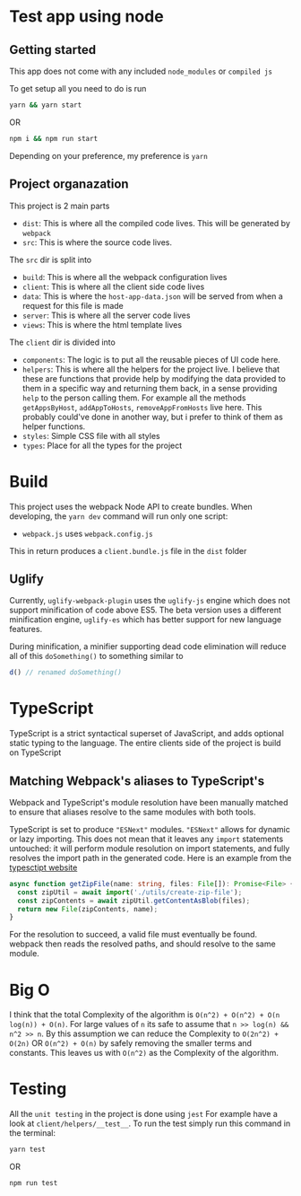 # Test app using node

## Getting started

This app does not come with any included `node_modules` or `compiled js`

To get setup all you need to do is run

```bash
yarn && yarn start
```
OR
```bash
npm i && npm run start
```
Depending on your preference, my preference is `yarn`

## Project organazation

This project is 2 main parts
  * `dist`: This is where all the compiled code lives. This will be generated by `webpack`
  * `src`: This is where the source code lives.

The `src` dir is split into
  * `build`: This is where all the webpack configuration lives
  * `client`: This is where all the client side code lives
  * `data`: This is where the `host-app-data.json` will be served from when a request for this file is made
  * `server`: This is where all the server code lives
  * `views`: This is where the html template lives

The `client` dir is divided into
  * `components`: The logic is to put all the reusable pieces of UI code here.
  * `helpers`: This is where all the helpers for the project live. I believe that these are functions that provide help by modifying the data provided to them in a specific way and returning them back, in a sense providing `help` to the person calling them. For example all the methods `getAppsByHost`, `addAppToHosts`, `removeAppFromHosts` live here. This probably could've done in another way, but i prefer to think of them as helper functions.
  * `styles`: Simple CSS file with all styles
  * `types`: Place for all the types for the project

# Build

This project uses the webpack Node API to create bundles. When developing, the `yarn dev` command will run only one script:

* `webpack.js` uses `webpack.config.js`

This in return produces a `client.bundle.js` file in the `dist` folder

## Uglify

Currently, `uglify-webpack-plugin` uses the `uglify-js` engine which does not support minification of code above ES5. The beta version uses a different minification engine, `uglify-es` which has better support for new language features.

During minification, a minifier supporting dead code elimination will reduce all of this `doSomething()` to something similar to

```js
d() // renamed doSomething()
```
# TypeScript

TypeScript is a strict syntactical superset of JavaScript, and adds optional static typing to the language. The entire clients side of the project is build on TypeScript

## Matching Webpack's aliases to TypeScript's

Webpack and TypeScript's module resolution have been manually matched to ensure that aliases resolve to the same modules with both tools.

TypeScript is set to produce `"ESNext"` modules. `"ESNext"` allows for dynamic or lazy importing. This does not mean that it leaves any `import` statements untouched: it will perform module resolution on import statements, and fully resolves the import path in the generated code. Here is an example from the [typesctipt website](https://www.typescriptlang.org/docs/handbook/release-notes/typescript-2-4.html)

```ts
async function getZipFile(name: string, files: File[]): Promise<File> {
  const zipUtil = await import('./utils/create-zip-file');
  const zipContents = await zipUtil.getContentAsBlob(files);
  return new File(zipContents, name);
}
```

For the resolution to succeed, a valid file must eventually be found. webpack then reads the resolved paths, and should resolve to the same module.

# Big O

I think that the total Complexity of the algorithm is `O(n^2) + O(n^2) + O(n log(n)) + O(n)`. For large values of `n` its safe to assume that `n >> log(n) && n^2 >> n`. By this assumption we can reduce the Complexity to `O(2n^2) + O(2n)` OR `O(n^2) + O(n)` by safely removing the smaller terms and constants.
This leaves us with `O(n^2)` as the Complexity of the algorithm.

# Testing

All the `unit testing` in the project is done using `jest`
For example have a look at `client/helpers/__test__`.
To run the test simply run this command in the terminal:
```bash
yarn test
```

OR

```bash
npm run test
```
